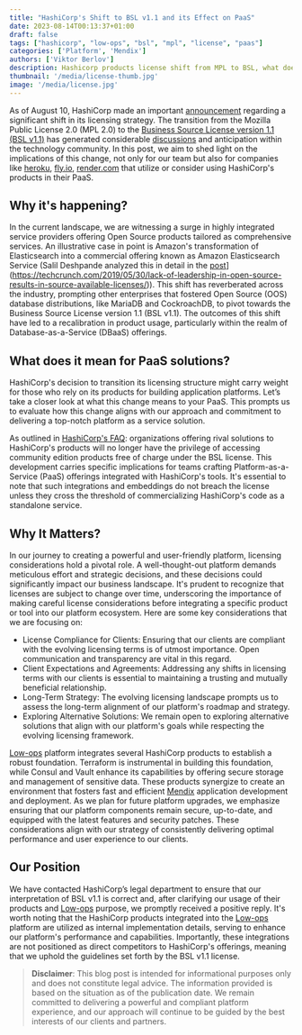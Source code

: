 ```yaml
---
title: "HashiCorp's Shift to BSL v1.1 and its Effect on PaaS"
date: 2023-08-14T00:13:37+01:00
draft: false
tags: ["hashicorp", "low-ops", "bsl", "mpl", "license", "paas"]
categories: ['Platform', 'Mendix']
authors: ['Viktor Berlov']
description: Hashicorp products license shift from MPL to BSL, what does it mean for companies that develop their PaaS products integrated with Terrafrom, Vault, Consul, etc.
thumbnail: '/media/license-thumb.jpg'
image: '/media/license.jpg'
---
```


As of August 10, HashiCorp made an important [announcement](https://www.hashicorp.com/blog/hashicorp-adopts-business-source-license) regarding a significant shift in its licensing strategy. The transition from the Mozilla Public License 2.0 (MPL 2.0) to the [Business Source License version 1.1 (BSL v1.1)](https://www.hashicorp.com/bsl) has generated considerable [discussions](https://news.ycombinator.com/item?id=37081306) and anticipation within the technology community. In this post, we aim to shed light on the implications of this change, not only for our team but also for companies like [heroku](https://www.heroku.com), [fly.io](https://fly.io), [render.com](https://render.com) that utilize or consider using HashiCorp's products in their PaaS.


##  Why it's happening?

In the current landscape, we are witnessing a surge in highly integrated service providers offering Open Source products tailored as comprehensive services. An illustrative case in point is Amazon's transformation of Elasticsearch into a commercial offering known as Amazon Elasticsearch Service (Salil Deshpande analyzed this in detail in the [post](https://techcrunch.com/2019/05/30/lack-of-leadership-in-open-source-results-in-source-available-licenses/)](https://techcrunch.com/2019/05/30/lack-of-leadership-in-open-source-results-in-source-available-licenses/)). This shift has reverberated across the industry, prompting other enterprises that fostered Open Source (OOS) database distributions, like MariaDB and CockroachDB, to pivot towards the Business Source License version 1.1 (BSL v1.1). The outcomes of this shift have led to a recalibration in product usage, particularly within the realm of Database-as-a-Service (DBaaS) offerings.

## What does it mean for PaaS solutions?

HashiCorp's decision to transition its licensing structure might carry weight for those who rely on its products for building application platforms. Let’s take a closer look at what this change means to your PaaS. This prompts us to evaluate how this change aligns with our approach and commitment to delivering a top-notch platform as a service solution.

As outlined in [HashiCorp's FAQ](https://www.hashicorp.com/license-faq): organizations offering rival solutions to HashiCorp's products will no longer have the privilege of accessing community edition products free of charge under the BSL license. This development carries specific implications for teams crafting Platform-as-a-Service (PaaS) offerings integrated with HashiCorp's tools. It's essential to note that such integrations and embeddings do not breach the license unless they cross the threshold of commercializing HashiCorp's code as a standalone service.

## Why It Matters?

In our journey to creating a powerful and user-friendly platform, licensing considerations hold a pivotal role. A well-thought-out platform demands meticulous effort and strategic decisions, and these decisions could significantly impact our business landscape. It's prudent to recognize that licenses are subject to change over time, underscoring the importance of making careful license considerations before integrating a specific product or tool into our platform ecosystem.
Here are some key considerations that we are focusing on:

- License Compliance for Clients: Ensuring that our clients are compliant with the evolving licensing terms is of utmost importance. Open communication and transparency are vital in this regard.
- Client Expectations and Agreements: Addressing any shifts in licensing terms with our clients is essential to maintaining a trusting and mutually beneficial relationship.
- Long-Term Strategy: The evolving licensing landscape prompts us to assess the long-term alignment of our platform's roadmap and strategy.
- Exploring Alternative Solutions: We remain open to exploring alternative solutions that align with our platform's goals while respecting the evolving licensing framework.

[Low-ops](https://low-ops.com) platform integrates several HashiCorp products to establish a robust foundation. Terraform is instrumental in building this foundation, while Consul and Vault enhance its capabilities by offering secure storage and management of sensitive data. These products synergize to create an environment that fosters fast and efficient [Mendix](https://www.mendix.com) application development and deployment.
As we plan for future platform upgrades, we emphasize ensuring that our platform components remain secure, up-to-date, and equipped with the latest features and security patches. These considerations align with our strategy of consistently delivering optimal performance and user experience to our clients.

## Our Position

We have contacted HashiCorp’s legal department to ensure that our interpretation of BSL v1.1 is correct and, after clarifying our usage of their products and [Low-ops](https://low-ops.com) purpose, we promptly received a positive reply.
It's worth noting that the HashiCorp products integrated into the [Low-ops](https://low-ops.com) platform are utilized as internal implementation details, serving to enhance our platform's performance and capabilities. Importantly, these integrations are not positioned as direct competitors to HashiCorp's offerings, meaning that we uphold the guidelines set forth by the BSL v1.1 license.

> **Disclaimer**: This blog post is intended for informational purposes only and does not constitute legal advice. The information provided is based on the situation as of the publication date.
We remain committed to delivering a powerful and compliant platform experience, and our approach will continue to be guided by the best interests of our clients and partners.
